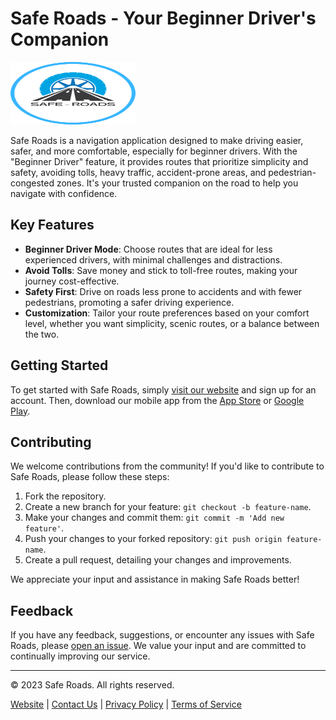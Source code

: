 # Safe Roads - Your Beginner Driver's Companion

<img src="resource/safe_road.png" alt="Safe Roads" width="200" height="100">

Safe Roads is a navigation application designed to make driving easier, safer, and more comfortable, especially for beginner drivers. With the "Beginner Driver" feature, it provides routes that prioritize simplicity and safety, avoiding tolls, heavy traffic, accident-prone areas, and pedestrian-congested zones. It's your trusted companion on the road to help you navigate with confidence.

## Key Features

- **Beginner Driver Mode**: Choose routes that are ideal for less experienced drivers, with minimal challenges and distractions.
- **Avoid Tolls**: Save money and stick to toll-free routes, making your journey cost-effective.
- **Safety First**: Drive on roads less prone to accidents and with fewer pedestrians, promoting a safer driving experience.
- **Customization**: Tailor your route preferences based on your comfort level, whether you want simplicity, scenic routes, or a balance between the two.

## Getting Started

To get started with Safe Roads, simply [visit our website](insert-your-website-url-here) and sign up for an account. Then, download our mobile app from the [App Store](insert-app-store-link) or [Google Play](insert-google-play-link).

## Contributing

We welcome contributions from the community! If you'd like to contribute to Safe Roads, please follow these steps:

1. Fork the repository.
2. Create a new branch for your feature: `git checkout -b feature-name`.
3. Make your changes and commit them: `git commit -m 'Add new feature'`.
4. Push your changes to your forked repository: `git push origin feature-name`.
5. Create a pull request, detailing your changes and improvements.

We appreciate your input and assistance in making Safe Roads better!

## Feedback

If you have any feedback, suggestions, or encounter any issues with Safe Roads, please [open an issue](insert-issue-tracker-link). We value your input and are committed to continually improving our service.

---

© 2023 Safe Roads. All rights reserved.

[Website](insert-your-website-url-here) | [Contact Us](insert-contact-page-url) | [Privacy Policy](insert-privacy-policy-url) | [Terms of Service](insert-terms-of-service-url)
